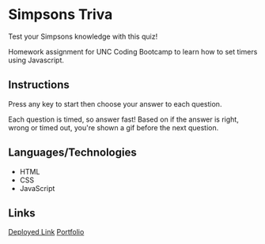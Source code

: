 # Simpsons Triva
Test your Simpsons knowledge with this quiz! 

Homework assignment for UNC Coding Bootcamp to learn how to set timers using Javascript.
 
## Instructions
Press any key to start then choose your answer to each question.

Each question is timed, so answer fast! Based on if the answer is right, wrong or timed out, you're shown a gif before the next question.

## Languages/Technologies 
* HTML
* CSS
* JavaScript

## Links
[Deployed Link](https://lmboyle.github.io/TriviaGame)
[Portfolio](https://lmboyle.github.io/)
